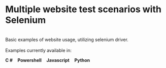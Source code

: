 # Multiple website test scenarios with Selenium
<br/>
Basic examples of website usage, utilizing selenium driver.
<br/>
<br/>
Examples currently available in:

<br/>
<p><b>C #</b>&nbsp;&nbsp;&nbsp;&nbsp;<b>Powershell</b>&nbsp;&nbsp;&nbsp;&nbsp;<b>Javascript</b>&nbsp;&nbsp;&nbsp;&nbsp;<b>Python</b></p>
